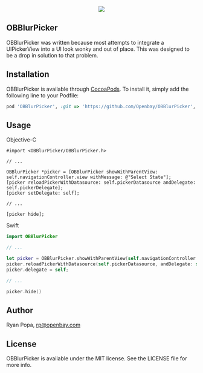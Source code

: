 
<p align="center"><img src="OBBlurPickerDemo.gif"/></p>

## OBBlurPicker

OBBlurPicker was written because most attempts to integrate a UIPickerView into a UI look wonky
and out of place. This was designed to be a drop in solution to that problem.

## Installation

OBBlurPicker is available through [CocoaPods](http://cocoapods.org). To install
it, simply add the following line to your Podfile:

```ruby
pod 'OBBlurPicker', :git => 'https://github.com/Openbay/OBBlurPicker', :tag => '1.0.0'
```

## Usage

Objective-C
```objc
#import <OBBlurPicker/OBBlurPicker.h>

// ...

OBBlurPicker *picker = [OBBlurPicker showWithParentView: self.navigationController.view withMessage: @"Select State"];
[picker reloadPickerWithDatasource: self.pickerDatasource andDelegate: self.pickerDelegate];
[picker setDelegate: self];

// ...

[picker hide];
```

Swift
```swift
import OBBlurPicker

// ...

let picker = OBBlurPicker.showWithParentView(self.navigationController.view, withMessage: "Select State")
picker.reloadPickerWithDatasource(self.pickerDatasource, andDelegate: self.pickerDelegate)
picker.delegate = self;

// ...

picker.hide()
```

## Author

Ryan Popa, rp@openbay.com

## License

OBBlurPicker is available under the MIT license. See the LICENSE file for more info.
